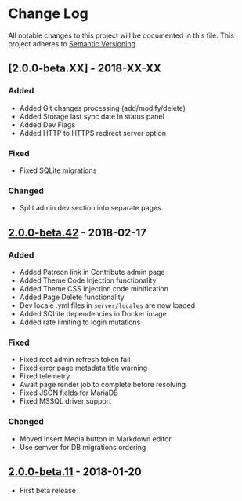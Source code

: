 # Change Log
All notable changes to this project will be documented in this file.
This project adheres to [Semantic Versioning](http://semver.org/).

## [2.0.0-beta.XX] - 2018-XX-XX
### Added
- Added Git changes processing (add/modify/delete)
- Added Storage last sync date in status panel
- Added Dev Flags
- Added HTTP to HTTPS redirect server option

### Fixed
- Fixed SQLite migrations

### Changed
- Split admin dev section into separate pages

## [2.0.0-beta.42] - 2018-02-17
### Added
- Added Patreon link in Contribute admin page
- Added Theme Code Injection functionality
- Added Theme CSS Injection code minification
- Added Page Delete functionality
- Dev locale .yml files in `server/locales` are now loaded
- Added SQLite dependencies in Docker image
- Added rate limiting to login mutations

### Fixed
- Fixed root admin refresh token fail
- Fixed error page metadata title warning
- Fixed telemetry
- Await page render job to complete before resolving
- Fixed JSON fields for MariaDB
- Fixed MSSQL driver support

### Changed
- Moved Insert Media button in Markdown editor
- Use semver for DB migrations ordering

## [2.0.0-beta.11] - 2018-01-20
- First beta release

[2.0.0-beta.42]: https://github.com/Requarks/wiki/releases/tag/2.0.0-beta.42
[2.0.0-beta.11]: https://github.com/Requarks/wiki/releases/tag/2.0.0-beta.11
